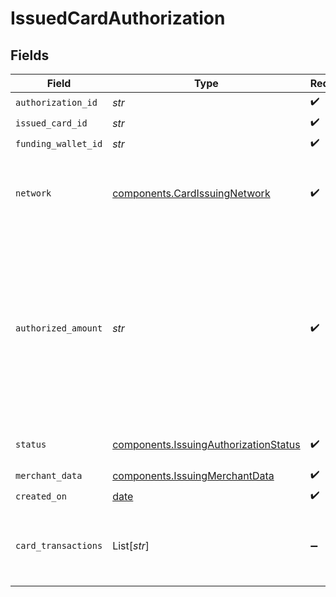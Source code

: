 # IssuedCardAuthorization


## Fields

| Field                                                                                                                                        | Type                                                                                                                                         | Required                                                                                                                                     | Description                                                                                                                                  | Example                                                                                                                                      |
| -------------------------------------------------------------------------------------------------------------------------------------------- | -------------------------------------------------------------------------------------------------------------------------------------------- | -------------------------------------------------------------------------------------------------------------------------------------------- | -------------------------------------------------------------------------------------------------------------------------------------------- | -------------------------------------------------------------------------------------------------------------------------------------------- |
| `authorization_id`                                                                                                                           | *str*                                                                                                                                        | :heavy_check_mark:                                                                                                                           | N/A                                                                                                                                          |                                                                                                                                              |
| `issued_card_id`                                                                                                                             | *str*                                                                                                                                        | :heavy_check_mark:                                                                                                                           | N/A                                                                                                                                          |                                                                                                                                              |
| `funding_wallet_id`                                                                                                                          | *str*                                                                                                                                        | :heavy_check_mark:                                                                                                                           | N/A                                                                                                                                          |                                                                                                                                              |
| `network`                                                                                                                                    | [components.CardIssuingNetwork](../../models/components/cardissuingnetwork.md)                                                               | :heavy_check_mark:                                                                                                                           | The name of the network a card transaction is routed through.                                                                                |                                                                                                                                              |
| `authorized_amount`                                                                                                                          | *str*                                                                                                                                        | :heavy_check_mark:                                                                                                                           | A decimal-formatted numerical string that represents up to 2 decimal place precision. In USD for example, 12.34 is $12.34 and 0.99 is $0.99. | -14.89                                                                                                                                       |
| `status`                                                                                                                                     | [components.IssuingAuthorizationStatus](../../models/components/issuingauthorizationstatus.md)                                               | :heavy_check_mark:                                                                                                                           | Status of a card issuing authorization.                                                                                                      |                                                                                                                                              |
| `merchant_data`                                                                                                                              | [components.IssuingMerchantData](../../models/components/issuingmerchantdata.md)                                                             | :heavy_check_mark:                                                                                                                           | N/A                                                                                                                                          |                                                                                                                                              |
| `created_on`                                                                                                                                 | [date](https://docs.python.org/3/library/datetime.html#date-objects)                                                                         | :heavy_check_mark:                                                                                                                           | N/A                                                                                                                                          |                                                                                                                                              |
| `card_transactions`                                                                                                                          | List[*str*]                                                                                                                                  | :heavy_minus_sign:                                                                                                                           | List of card transaction IDs associated with this authorization.                                                                             |                                                                                                                                              |